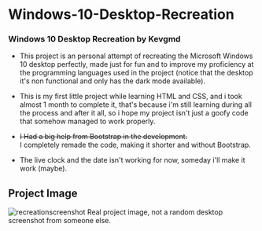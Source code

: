 # Windows-10-Desktop-Recreation
### Windows 10 Desktop Recreation by Kevgmd

- This project is an personal attempt of recreating the Microsoft Windows 10 desktop perfectly, made just for fun and to improve my proficiency at the programming languages used in the project (notice that the desktop it's non functional and only has the dark mode available).

- This is my first little project while learning HTML and CSS, and i took almost 1 month to complete it, that's because i'm still learning during all the process and after it all, so i hope my project isn't just a goofy code that somehow managed to work properly. 

- ~~I Had a big help from Bootstrap in the development.~~ <br>I completely remade the code, making it shorter and without Bootstrap.

- The live clock and the date isn't working for now, someday i'll make it work (maybe).

## Project Image
![recreationscreenshot](https://github.com/Kevgmd/Windows-10-Desktop-Recreation/assets/140569159/61a4e3bc-c49e-44fb-902c-3b6608d32115)
Real project image, not a random desktop screenshot from someone else.
